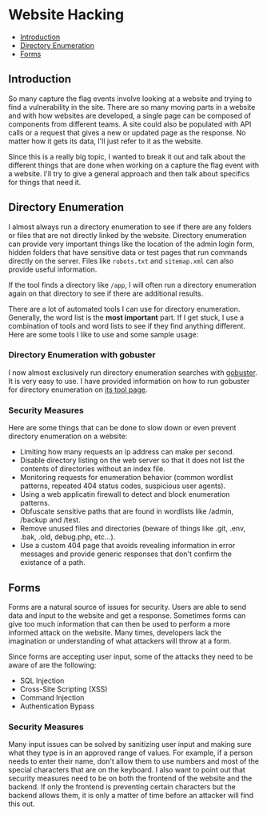 # Website Hacking

- [Introduction](#introduction)
- [Directory Enumeration](#directory-enumeration)
- [Forms](#forms)

## Introduction

So many capture the flag events involve looking at a website and trying to find a vulnerability in the site. There are so many moving parts in a website and with how websites are developed, a single page can be composed of components from different teams. A site could also be populated with API calls or a request that gives a new or updated page as the response. No matter how it gets its data, I'll just refer to it as the website.

Since this is a really big topic, I wanted to break it out and talk about the different things that are done when working on a capture the flag event with a website. I'll try to give a general approach and then talk about specifics for things that need it.

## Directory Enumeration

I almost always run a directory enumeration to see if there are any folders or files that are not directly linked by the website. Directory enumeration can provide very important things like the location of the admin login form, hidden folders that have sensitive data or test pages that run commands directly on the server. Files like `robots.txt` and `sitemap.xml` can also provide useful information.

If the tool finds a directory like `/app`, I will often run a directory enumeration again on that directory to see if there are additional results.

There are a lot of automated tools I can use for directory enumeration. Generally, the word list is the **most important** part. If I get stuck, I use a combination of tools and word lists to see if they find anything different. Here are some tools I like to use and some sample usage:

### Directory Enumeration with gobuster

I now almost exclusively run directory enumeration searches with [gobuster](/tools/gobuster.md). It is very easy to use. I have provided information on how to run gobuster for directory enumeration on [its tool page](tools/gobuster.md#directoryfile-dir-enumeration-mode).

### Security Measures

Here are some things that can be done to slow down or even prevent directory enumeration on a website:

- Limiting how many requests an ip address can make per second.
- Disable directory listing on the web server so that it does not list the contents of directories without an index file.
- Monitoring requests for enumeration behavior (common wordlist patterns, repeated 404 status codes, suspicious user agents).
- Using a web applicatin firewall to detect and block enumeration patterns.
- Obfuscate sensitive paths that are found in wordlists like /admin, /backup and /test.
- Remove unused files and directories (beware of things like .git, .env, .bak, .old, debug.php, etc...).
- Use a custom 404 page that avoids revealing information in error messages and provide generic responses that don't confirm the existance of a path.

## Forms

Forms are a natural source of issues for security. Users are able to send data and input to the website and get a response. Sometimes forms can give too much information that can then be used to perform a more informed attack on the website. Many times, developers lack the imagination or understanding of what attackers will throw at a form.

Since forms are accepting user input, some of the attacks they need to be aware of are the following:

- SQL Injection
- Cross-Site Scripting (XSS)
- Command Injection
- Authentication Bypass

### Security Measures

Many input issues can be solved by sanitizing user input and making sure what they type is in an approved range of values. For example, if a person needs to enter their name, don't allow them to use numbers and most of the special characters that are on the keyboard. I also want to point out that security measures need to be on both the frontend of the website and the backend. If only the frontend is preventing certain characters but the backend allows them, it is only a matter of time before an attacker will find this out.
